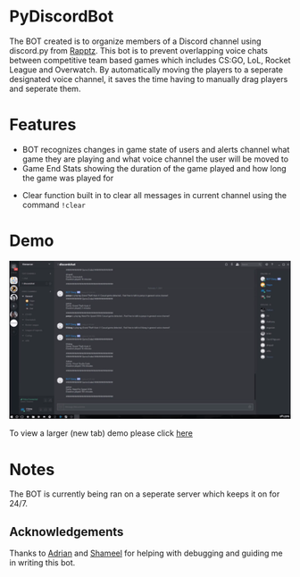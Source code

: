 # PyDiscordBot
The BOT created is to organize members of a Discord channel using discord.py from [Rapptz](https://github.com/Rapptz/discord.py). This bot is to prevent overlapping voice chats between competitive team based games which includes CS:GO, LoL, Rocket League and Overwatch. By automatically moving the players to a seperate designated voice channel, it saves the time having to manually drag players and seperate them.

# Features 
* BOT recognizes changes in game state of users and alerts channel what game they are playing and what voice channel the user will be moved to
* Game End Stats showing the duration of the game played and how long the game was played for
- Clear function built in to clear all messages in current channel using the command `!clear`

# Demo
![Demo](https://github.com/kxdang/PyDiscordBot/blob/master/Discord%20Demo.gif?raw=true)

To view a larger (new tab) demo please click [here](https://github.com/kxdang/PyDiscordBot/blob/master/Discord%20Demo.gif?raw=true)

# Notes
The BOT is currently being ran on a seperate server which keeps it on for 24/7. 

## Acknowledgements
Thanks to [Adrian](https://github.com/adrianlee) and [Shameel](https://github.com/meeoh/) for helping with debugging and guiding me in writing this bot.
